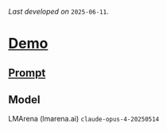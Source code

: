 *Last developed on* `2025-06-11`.
# [Demo](https://codepen.io/RealityMoez/full/pvJarNy)

## [Prompt](https://github.com/RealityMoez/pl/blob/main/001.md)

## Model
LMArena (lmarena.ai) `claude-opus-4-20250514` 
